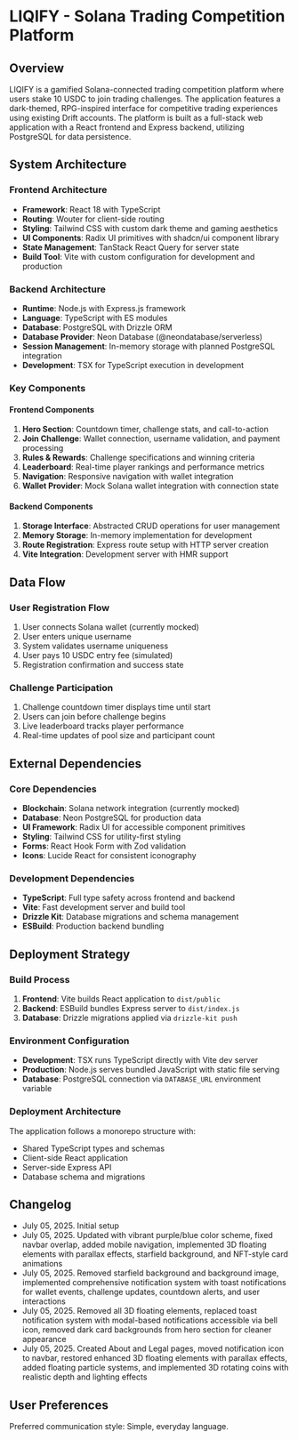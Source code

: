 # LIQIFY - Solana Trading Competition Platform

## Overview

LIQIFY is a gamified Solana-connected trading competition platform where users stake 10 USDC to join trading challenges. The application features a dark-themed, RPG-inspired interface for competitive trading experiences using existing Drift accounts. The platform is built as a full-stack web application with a React frontend and Express backend, utilizing PostgreSQL for data persistence.

## System Architecture

### Frontend Architecture
- **Framework**: React 18 with TypeScript
- **Routing**: Wouter for client-side routing
- **Styling**: Tailwind CSS with custom dark theme and gaming aesthetics
- **UI Components**: Radix UI primitives with shadcn/ui component library
- **State Management**: TanStack React Query for server state
- **Build Tool**: Vite with custom configuration for development and production

### Backend Architecture
- **Runtime**: Node.js with Express.js framework
- **Language**: TypeScript with ES modules
- **Database**: PostgreSQL with Drizzle ORM
- **Database Provider**: Neon Database (@neondatabase/serverless)
- **Session Management**: In-memory storage with planned PostgreSQL integration
- **Development**: TSX for TypeScript execution in development

### Key Components

#### Frontend Components
1. **Hero Section**: Countdown timer, challenge stats, and call-to-action
2. **Join Challenge**: Wallet connection, username validation, and payment processing
3. **Rules & Rewards**: Challenge specifications and winning criteria
4. **Leaderboard**: Real-time player rankings and performance metrics
5. **Navigation**: Responsive navigation with wallet integration
6. **Wallet Provider**: Mock Solana wallet integration with connection state

#### Backend Components
1. **Storage Interface**: Abstracted CRUD operations for user management
2. **Memory Storage**: In-memory implementation for development
3. **Route Registration**: Express route setup with HTTP server creation
4. **Vite Integration**: Development server with HMR support

## Data Flow

### User Registration Flow
1. User connects Solana wallet (currently mocked)
2. User enters unique username
3. System validates username uniqueness
4. User pays 10 USDC entry fee (simulated)
5. Registration confirmation and success state

### Challenge Participation
1. Challenge countdown timer displays time until start
2. Users can join before challenge begins
3. Live leaderboard tracks player performance
4. Real-time updates of pool size and participant count

## External Dependencies

### Core Dependencies
- **Blockchain**: Solana network integration (currently mocked)
- **Database**: Neon PostgreSQL for production data
- **UI Framework**: Radix UI for accessible component primitives
- **Styling**: Tailwind CSS for utility-first styling
- **Forms**: React Hook Form with Zod validation
- **Icons**: Lucide React for consistent iconography

### Development Dependencies
- **TypeScript**: Full type safety across frontend and backend
- **Vite**: Fast development server and build tool
- **Drizzle Kit**: Database migrations and schema management
- **ESBuild**: Production backend bundling

## Deployment Strategy

### Build Process
1. **Frontend**: Vite builds React application to `dist/public`
2. **Backend**: ESBuild bundles Express server to `dist/index.js`
3. **Database**: Drizzle migrations applied via `drizzle-kit push`

### Environment Configuration
- **Development**: TSX runs TypeScript directly with Vite dev server
- **Production**: Node.js serves bundled JavaScript with static file serving
- **Database**: PostgreSQL connection via `DATABASE_URL` environment variable

### Deployment Architecture
The application follows a monorepo structure with:
- Shared TypeScript types and schemas
- Client-side React application
- Server-side Express API
- Database schema and migrations

## Changelog
- July 05, 2025. Initial setup
- July 05, 2025. Updated with vibrant purple/blue color scheme, fixed navbar overlap, added mobile navigation, implemented 3D floating elements with parallax effects, starfield background, and NFT-style card animations
- July 05, 2025. Removed starfield background and background image, implemented comprehensive notification system with toast notifications for wallet events, challenge updates, countdown alerts, and user interactions
- July 05, 2025. Removed all 3D floating elements, replaced toast notification system with modal-based notifications accessible via bell icon, removed dark card backgrounds from hero section for cleaner appearance
- July 05, 2025. Created About and Legal pages, moved notification icon to navbar, restored enhanced 3D floating elements with parallax effects, added floating particle systems, and implemented 3D rotating coins with realistic depth and lighting effects

## User Preferences

Preferred communication style: Simple, everyday language.
